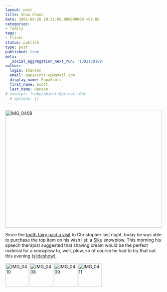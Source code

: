 ```yaml
---
layout: post
title: Snow Chaos
date: 2005-09-20 20:31:00.000000000 +02:00
categories:
- family
tags:
- flickr
status: publish
type: post
published: true
meta:
  _social_aggregation_next_run: '1392139189'
author:
  login: shanson
  email: papascott-wp@gmail.com
  display_name: PapaScott
  first_name: Scott
  last_name: Hanson
# excerpt: !ruby/object:Hpricot::Doc
  # options: {}
---
```

<p><a href="http://www.flickr.com/photos/papascott/45073688/" title="Photo Sharing"><img src="http://static.flickr.com/30/45073688_f69334f7c3.jpg" width="500" height="375" alt="IMG_0409" /></a></p>
<p>Since the <a href="http://www.papascott.de/archives/2005/09/19/before-and-after/">tooth fairy paid a visit</a> to Christopher last night, today he was able to purchase the top item on his wish list: a <a href="http://www.siku.de/">Siku</a> snowplow. This morning his speech therapist suggested that shaving cream would be the perfect material for a snowplow to, well, plow, so of course he had to try that out this evening <a href="http://www.flickr.com/photos/papascott/sets/985240/show/">(slideshow)</a>.</p>
<p><a href="http://www.flickr.com/photos/papascott/45073868/in/set-985240/" title="IMG_0410"><img src="http://static.flickr.com/30/45073868_1e1ee11a9b_s.jpg" alt="IMG_0410" width="75" height="75" style="margin: 1px;" /></a><a href="http://www.flickr.com/photos/papascott/45073485/in/set-985240/" title="IMG_0408"><img src="http://static.flickr.com/24/45073485_b61141e3e5_s.jpg" alt="IMG_0408" width="75" height="75" style="margin: 1px;" /></a><a href="http://www.flickr.com/photos/papascott/45073688/in/set-985240/" title="IMG_0409"><img src="http://static.flickr.com/30/45073688_f69334f7c3_s.jpg" alt="IMG_0409" width="75" height="75" style="margin: 1px;" /></a><a href="http://www.flickr.com/photos/papascott/45074115/in/set-985240/" title="IMG_0411"><img src="http://static.flickr.com/31/45074115_d3b0ed762b_s.jpg" alt="IMG_0411" width="75" height="75" style="margin: 1px;" /></a></p>
